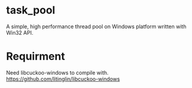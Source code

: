 # task_pool
A simple, high performance thread pool on Windows platform written with Win32 API.
# Requirment
Need libcuckoo-windows to compile with. <https://github.com/litinglin/libcuckoo-windows>